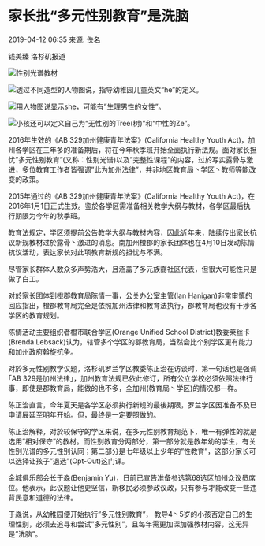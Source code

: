 # 家长批“多元性别教育”是洗脑

2019-04-12 06:35 来源: [佚名](https://www.toutiao.com/item/6678769235570721284/)

钱美臻 洛杉矶报道

![性别光谱教材](http://5b0988e595225.cdn.sohucs.com/images/20190412/a26825580a0e4fb4a58e0ec14f216077.jpeg)

![透过不同造型的人物图说，指导幼稚园儿童英文“he”的定义。](http://5b0988e595225.cdn.sohucs.com/images/20190412/17a748d10c404839bb04bfc4b994cef1.jpeg)

![用人物图说显示she，可能有”生理男性的女性”。](http://5b0988e595225.cdn.sohucs.com/images/20190412/9592023134d0430ebe6e0ce0fc29f5a3.jpeg)

![小孩还可以定义自己为“无性别的Tree(树)”和“中性的Ze”。](http://5b0988e595225.cdn.sohucs.com/images/20190412/7c1d7d2d960547e9b34b438a24296258.jpeg)

2016年生效的《AB 329加州健康青年法案》(California Healthy Youth Act)，加州各学区在三年多的准备期后，将在今年秋季班开始全面执行新法规。面对家长担忧”多元性别教育”(又称：性别光谱)以及”完整性课程”的内容，过於写实露骨与激进，多位教育工作者皆强调”此为加州法律”，并非地区教育局丶学区丶教师等能改变的政策。

2015年通过的《AB 329加州健康青年法案》(California Healthy Youth Act)，在2016年1月1日正式生效。鉴於各学区需准备相关教学大纲与教材，各学区最后执行期限为今年的秋季班。

教育法规定，学区须提前公告教学大纲与教材内容，因此近年来，陆续传出家长抗议新规教材过於露骨丶激进的消息。南加州橙郡的家长团体也在4月10日发动陈情抗议活动，表达家长对此项教育新规的担忧与不满。

尽管家长群体人数众多声势浩大，且涵盖了多元族裔社区代表，但很大可能性只是做了白工。

对於家长团体到橙郡教育局陈情一事，公关办公室主管(Ian Hanigan)非常审慎的回应指出，橙郡教育局完全是依照加州法律和教育法执行，郡教育局也没有干涉各学区的教育规划。

陈情活动主要组织者橙市联合学区(Orange Unified School District)教委莱丝卡(Brenda Lebsack)认为，辖管多个学区的郡教育局，当然会比个别学区更有能力和加州政府斡旋抗争。

对於多元性别教学议题，洛杉矶罗兰学区教委陈正治在访谈时，第一句话也是强调｢AB 329是加州法律」，加州教育法规已依此修订，所有公立学校必须依照法律行事，即使是郡教育局，能做的也不多，全加州(教育局丶学区)的情况都一样。

陈正治直言，今年夏天是各学区必须执行新规的最後期限，罗兰学区因准备不及已申请展延至明年开始。但，最终是一定要照做的。

陈正治解释，对於较保守的学区来说，在多元性别教育规范下，唯一有弹性的就是选用”相对保守”的教材。而性别教育分两部分，第一部分就是教年幼的学生，有关性别光谱的多元性别认同；第二部分是七年级以上少年的”性教育”，这部分家长可以选择让孩子”退选”(Opt-Out)这门课。

金城俱乐部会长于淼(Benjamin Yu)，日前已宣告准备参选第68选区加州众议员席位。他表示，此议题让他更坚信，新移民必须参政议政，只有参与才能改变一些违背民意和道德的法律。

于淼说，从幼稚园便开始执行”多元性别教育”， 教导4丶5岁的小孩否定自己的生理性别，必须去追寻和尝试”多元性别”，且每年需更加深加强教材内容，这无异是”洗脑”。
<!-- tcd_original_link https://www.sohu.com/a/307388694_120044931 -->
